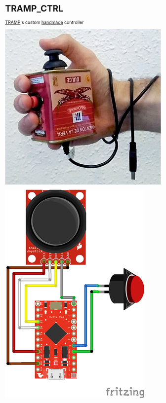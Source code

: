 # TRAMP_CTRL
[TRAMP](https://github.com/leandroestrella/TRAMP)'s custom [handmade](https://p3d.in/5gW0l) controller

![GitHub Logo](/CTRL_IMGS/TRAMP_CTRL.png)

![GitHub Logo](/CTRL_IMGS/TRAMP_CTRL_FRITZING.png)
